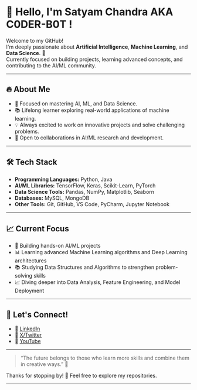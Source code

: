 # 👋 Hello, I'm Satyam Chandra AKA C0DER-B0T !

Welcome to my GitHub!  
I'm deeply passionate about **Artificial Intelligence**, **Machine Learning**, and **Data Science**. 🚀  
Currently focused on building projects, learning advanced concepts, and contributing to the AI/ML community.

---

## 🔥 About Me

- 🎯 Focused on mastering AI, ML, and Data Science.
- 📚 Lifelong learner exploring real-world applications of machine learning.
- 💡 Always excited to work on innovative projects and solve challenging problems.
- 🤝 Open to collaborations in AI/ML research and development.

---

## 🛠️ Tech Stack

- **Programming Languages:** Python, Java
- **AI/ML Libraries:** TensorFlow, Keras, Scikit-Learn, PyTorch
- **Data Science Tools:** Pandas, NumPy, Matplotlib, Seaborn
- **Databases:** MySQL, MongoDB
- **Other Tools:** Git, GitHub, VS Code, PyCharm, Jupyter Notebook

---

## 📈 Current Focus

- 🤖 Building hands-on AI/ML projects
- 📊 Learning advanced Machine Learning algorithms and Deep Learning architectures
- 📚 Studying Data Structures and Algorithms to strengthen problem-solving skills
- 📈 Diving deeper into Data Analysis, Feature Engineering, and Model Deployment

---

## 📣 Let's Connect!

- 🔗 [LinkedIn](https://www.linkedin.com/in/satyam-chandra-953857356/)
- 📸 [X/Twitter](https://x.com/satyam_cha4w)
- 🎥 [YouTube](https://www.youtube.com/@Kernelpanic-4code)


---

> “The future belongs to those who learn more skills and combine them in creative ways.” 🚀

Thanks for stopping by! 🌟 Feel free to explore my repositories.

---
